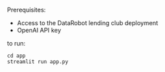 Prerequisites:
* Access to the DataRobot lending club deployment
* OpenAI API key


to run:

```
cd app
streamlit run app.py
```